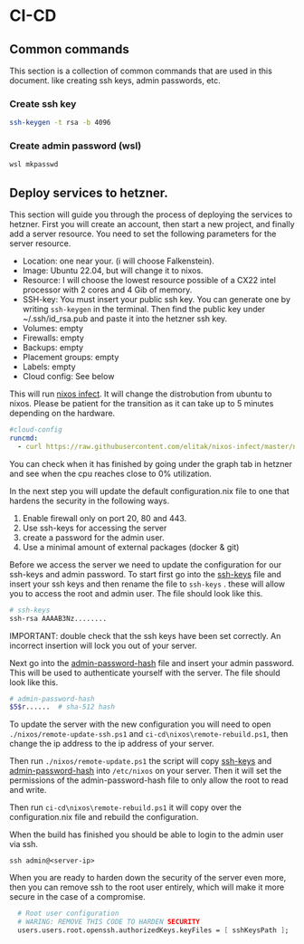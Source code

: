 # CI-CD 

## Common commands
This section is a collection of common commands that are used in this document. like creating ssh keys, admin passwords, etc.
### Create ssh key
``` bash
ssh-keygen -t rsa -b 4096
```

### Create admin password (wsl)
``` bash
wsl mkpasswd
```

## Deploy services to hetzner. 
This section will guide you through the process of deploying the services to hetzner. First you will create an account, then start a new project, and finally add a server resource. You need to set the following parameters for the server resource. 

- Location: one near your. (i will choose Falkenstein). 
- Image: Ubuntu 22.04, but will change it to nixos. 
- Resource: I will choose the lowest resource possible of a CX22 intel processor with 2 cores and 4 Gib of memory. 
- SSH-key: You must insert your public ssh key. You can generate one by writing `ssh-keygen` in the terminal. Then find the public key under ~/.ssh/id_rsa.pub and paste it into the hetzner ssh key. 
- Volumes: empty 
- Firewalls: empty
- Backups: empty 
- Placement groups: empty 
- Labels: empty 
- Cloud config: See below

This will run [nixos infect](https://github.com/elitak/nixos-infect?tab=readme-ov-file#hetzner-cloud). It will change the distrobution from ubuntu to nixos. Please be patient for the transition as it can take up to 5 minutes depending on the hardware. 
``` yaml
#cloud-config
runcmd:
  - curl https://raw.githubusercontent.com/elitak/nixos-infect/master/nixos-infect | PROVIDER=hetznercloud NIX_CHANNEL=nixos-24.05 bash 2>&1 | tee /tmp/infect.log 
```



You can check when it has finished by going under the graph tab in hetzner and see when the cpu reaches close to 0% utilization. 

In the next step you will update the default configuration.nix file to one that hardens the security in the following ways. 

1. Enable firewall only on port 20, 80 and 443. 
2. Use ssh-keys for accessing the server
3. create a password for the admin user.
4. Use a minimal amount of external packages (docker & git)

Before we access the server we need to update the configuration for our ssh-keys and admin password. To start first go into the [ssh-keys](./nixos/ssh-keys%20copy) file and insert your ssh keys and then rename the file to `ssh-keys` . these will allow you to access the root and admin user. The file should look like this.

``` bash
# ssh-keys
ssh-rsa AAAAB3Nz........
```
IMPORTANT: double check that the ssh keys have been set correctly. An incorrect insertion will lock you out of your server. 


Next go into the [admin-password-hash](./nixos/admin-password-hash%20copy) file and insert your admin password. This will be used to authenticate yourself with the server. The file should look like this.

``` bash
# admin-password-hash
$5$r......  # sha-512 hash
```

To update the server with the new configuration you will need to open `./nixos/remote-update-ssh.ps1` and `ci-cd\nixos\remote-rebuild.ps1`, then change the ip address to the ip address of your server.

Then run `./nixos/remote-update.ps1` the script will copy [ssh-keys](ci-cd\nixos\ssh-keys.nix) and [admin-password-hash](ci-cd\nixos\admin-password-hash)  into `/etc/nixos` on your server. Then it will set the permissions of the admin-password-hash file to only allow the root to read and write.  

Then run `ci-cd\nixos\remote-rebuild.ps1` it will copy over the configuration.nix file and rebuild the configuration. 

When the build has finished you should be able to login to the admin user via ssh. 
```
ssh admin@<server-ip>
```

When you are ready to harden down the security of the server even more, then you can remove ssh to the root user entirely, which will make it more secure in the case of a compromise.
``` nix
  # Root user configuration 
  # WARING: REMOVE THIS CODE TO HARDEN SECURITY
  users.users.root.openssh.authorizedKeys.keyFiles = [ sshKeysPath ];  # Use the external file for root's SSH keys
```



